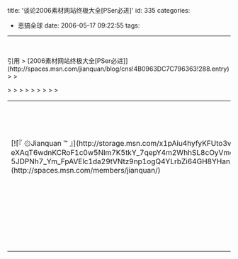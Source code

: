title: '谈论2006素材网站终极大全[PSer必进]'
id: 335
categories:
  - 恶搞全球
date: 2006-05-17 09:22:55
tags:
---

<div id="msgcns!9697D6160EFEBC17!708" class="bvMsg"><p> 
<p>引用 
> [2006素材网站终极大全[PSer必进]](http://spaces.msn.com/jianquan/blog/cns!4B0963DC7C796363!288.entry)
> 
> <div style="width:100%;height:300px;">
> <table cellspacing="0" cellpadding="0" width="100%" border="0">
> <tbody>
> <tr>
> <td>[![『 ۞Jianquan ™ 』](http://storage.msn.com/x1pAiu4hyfyKFUto3v_5-eXAqT6wdnKCRoF1c0w5Nlm7K5tkY_7qepY4m2WhhSL8cOyVmczA-5JDPNh7_Ym_FpAVElc1da29tVNtz9np1ogQ4YLrbZi64GH8YHanX9aJHVLi8zoJwVKduR_O907E4OAtg)](http://spaces.msn.com/members/jianquan/)</td>
> <td width="100%">
> <table cellspacing="0" cellpadding="0" width="100%" border="0">
> <tbody>
> <tr>
> <td><font face="Arial Black" color="#ffffff">Jianquan ™</font></td>
> <td>
> <div align="right">
> <table cellspacing="0" cellpadding="0" border="0">
> <tbody>
> <tr>
> <td>[![『 返回首页 』](http://storage.msn.com/x1pAiu4hyfyKFUto3v_5-eXAqT6wdnKCRoF1c0w5Nlm7K5p-Ft3IdkwcXr3fUmP7xWfK4AMgEuN15zR73urVV8K3wAa1q5VihzP7FdYeekDZQsOemZEIhr2rKilpMlmv4jCRgVdlyviMxmHXEsoMA_wN-BOfZj7p4Yq)](http://spaces.msn.com/members/jianquan/#)</td>
> <td>[![『 给我写信 』](http://storage.msn.com/x1pAiu4hyfyKFUto3v_5-eXAqT6wdnKCRoF1c0w5Nlm7K4eh_hlnkhrP8c_se7yjvU5FGDDlzZ37RlkIj1HRQzg0V-KKinozJMRWbiieEh-7q4xAlVlYdOYPFUs_mTKi7vddg_56ID2rKgQ68NAbzBxLaod-ZqwBwzg)](mailto:Hu.Jianquan@Gmail.Com)</td>
> <td>[![『 编辑日志 』](http://storage.msn.com/x1pAiu4hyfyKFUto3v_5-eXAqT6wdnKCRoF1c0w5Nlm7K5qH2HUNKa8W9p2dPaIjhTrEJfOTobkayRGMkmbUdHdl2v_N-CGl7td2ztkOss2HjjLZCXF_HuXwi5cJQa3KXW2zYEXF1BmYuTN1tRVC7AIY_bBRNdjEp2M)](http://spaces.msn.com/jianquan/PersonalSpace.aspx?_c11_BlogPart_handle=cns!4B0963DC7C796363!286&amp;_c11_BlogPart_blogpart=blogentry&amp;_c=BlogPart&amp;_c02_owner=1)</td>
> <td>[![『 给我留言 』](http://storage.msn.com/x1pAiu4hyfyKFUto3v_5-eXAqT6wdnKCRoF1c0w5Nlm7K6ls5AHuWX6_8SHkN52QcU4OKFT07QTtil1TNkhyWVbDaXVSePzP2dG5Q3q7jXJg3uclYfPpRZ6fAnFnusBQaIvoIcwMFz74oJZLGx9S_X4Z1NoT4wzKkP8)](http://spaces.msn.com/members/jianquan/Blog/cns!1pP8frOU9QlCscQcJEKK2adw!138.entry)</td></tr></tbody></table></div></td></tr></tbody></table></td>
> <td>![](http://storage.msn.com/x1pAiu4hyfyKFUto3v_5-eXAqT6wdnKCRoF1c0w5Nlm7K6dKaHhUssx-3Le1qV1s-ja4NeJZ2HI8DL-HqqOggQHZH17RznrQpjjYOyWOPfBGF90xBlcIo1UNunhqpRiC3MqAvIDM1A6kf5wraMIDkaKLA)</td></tr>
> <tr>
> <td height="100%">　</td>
> <td width="100%" bgcolor="#bfc3c7" height="100%">
> <div style="font-size:9pt;overflow:auto;width:100%;color:#000000;font-family:宋体;height:100%;">
> <div align="center"><span style="font-size:9pt;">[![](http://hu.jianquan.googlepages.com/2005421231314729.png)](mailto:Hu.Jianquan@Gmail.Com) [![](http://hu.jianquan.googlepages.com/2005421232152113.png)](mailto:jianquanhu@hotmail.com)[](mailto:jianquanhu@hotmail.com)</span></div><span style="font-size:9pt;">
> <div align="left">
> 经典桌面资源站[<font color="#003366">http://www.mydeskcity.com/</font>](http://www.mydeskcity.com/) （素材很多，韩国象素图很全） 
> Photoshop素材库 [<font color="#003366">http://www.photoshop.org.cn</font>](http://www.photoshop.org.cn/) （图片质量很高，还有很全的英文字体下载） 
> 喜满你 [<font color="#003366">http://beauty.xicn.net/jp/index.html</font>](http://beauty.xicn.net/jp/index.html) （很喜欢的图片站） 
> 殷都图霸 [<font color="#003366">http://photo.ayinfo.ha.cn/lingleijp/</font>](http://photo.ayinfo.ha.cn/lingleijp/) （综合性，图多） 
> 图库天下[<font color="#003366">http://www.tooqoo.com/</font>](http://www.tooqoo.com/) （超多的图） 
> 网页制作大宝库[<font color="#003366">http://www.dabaoku.com/sucai/</font>](http://www.dabaoku.com/sucai/) （东西太多了......） 
> 素材中国[
> > ](http://www.sc-cn.net/)</div></span></div></td></tr></tbody></table></div></div>